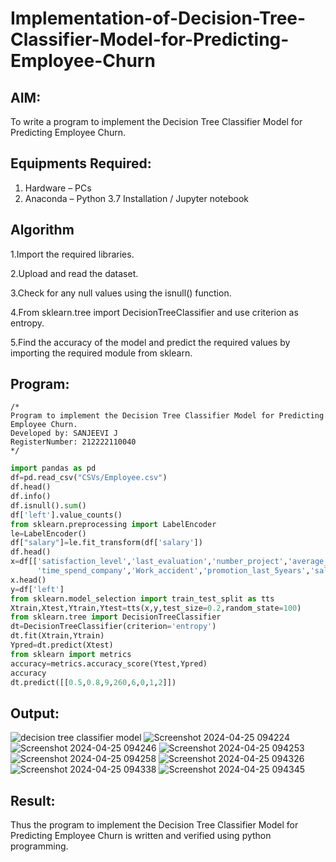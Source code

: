 # Implementation-of-Decision-Tree-Classifier-Model-for-Predicting-Employee-Churn

## AIM:
To write a program to implement the Decision Tree Classifier Model for Predicting Employee Churn.

## Equipments Required:
1. Hardware – PCs
2. Anaconda – Python 3.7 Installation / Jupyter notebook

## Algorithm
1.Import the required libraries.

2.Upload and read the dataset.

3.Check for any null values using the isnull() function.

4.From sklearn.tree import DecisionTreeClassifier and use criterion as entropy.

5.Find the accuracy of the model and predict the required values by importing the required module from sklearn.

## Program:
```
/*
Program to implement the Decision Tree Classifier Model for Predicting Employee Churn.
Developed by: SANJEEVI J
RegisterNumber: 212222110040
*/
```
```python
import pandas as pd
df=pd.read_csv("CSVs/Employee.csv")
df.head()
df.info()
df.isnull().sum()
df['left'].value_counts()
from sklearn.preprocessing import LabelEncoder
le=LabelEncoder()
df["salary"]=le.fit_transform(df['salary'])
df.head()
x=df[['satisfaction_level','last_evaluation','number_project','average_montly_hours',
      'time_spend_company','Work_accident','promotion_last_5years','salary']]
x.head()
y=df['left']
from sklearn.model_selection import train_test_split as tts
Xtrain,Xtest,Ytrain,Ytest=tts(x,y,test_size=0.2,random_state=100)
from sklearn.tree import DecisionTreeClassifier
dt=DecisionTreeClassifier(criterion='entropy')
dt.fit(Xtrain,Ytrain)
Ypred=dt.predict(Xtest)
from sklearn import metrics
accuracy=metrics.accuracy_score(Ytest,Ypred)
accuracy
dt.predict([[0.5,0.8,9,260,6,0,1,2]])

```

## Output:
![decision tree classifier model](sam.png)
![Screenshot 2024-04-25 094224](https://github.com/Darshans05/Implementation-of-Decision-Tree-Classifier-Model-for-Predicting-Employee-Churn/assets/115534676/40000f88-0c18-4bec-ab54-bb01ccb86807)
![Screenshot 2024-04-25 094246](https://github.com/Darshans05/Implementation-of-Decision-Tree-Classifier-Model-for-Predicting-Employee-Churn/assets/115534676/a9b2d4da-d4e9-4a88-9042-518aef46cfbc)
![Screenshot 2024-04-25 094253](https://github.com/Darshans05/Implementation-of-Decision-Tree-Classifier-Model-for-Predicting-Employee-Churn/assets/115534676/f6b41b1d-e51f-4f92-8543-2982ee12450d)
![Screenshot 2024-04-25 094258](https://github.com/Darshans05/Implementation-of-Decision-Tree-Classifier-Model-for-Predicting-Employee-Churn/assets/115534676/ad9224c6-a0a9-48c2-9105-148b1c235f4a)
![Screenshot 2024-04-25 094326](https://github.com/Darshans05/Implementation-of-Decision-Tree-Classifier-Model-for-Predicting-Employee-Churn/assets/115534676/aae6e273-959d-4a70-8d17-d0523b2b1453)
![Screenshot 2024-04-25 094338](https://github.com/Darshans05/Implementation-of-Decision-Tree-Classifier-Model-for-Predicting-Employee-Churn/assets/115534676/32b58c60-b80c-43b9-aab4-48c01ef3e5b5)
![Screenshot 2024-04-25 094345](https://github.com/Darshans05/Implementation-of-Decision-Tree-Classifier-Model-for-Predicting-Employee-Churn/assets/115534676/29fa006b-47ae-45f4-ae83-489e97977d40)



## Result:
Thus the program to implement the  Decision Tree Classifier Model for Predicting Employee Churn is written and verified using python programming.
